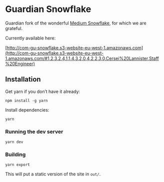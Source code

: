 # Guardian Snowflake

Guardian fork of the wonderful
[Medium Snowflake](https://github.com/medium/snowflake), for which we
are grateful.

Currently available here:

[http://com-gu-snowflake.s3-website-eu-west-1.amazonaws.com](http://com-gu-snowflake.s3-website-eu-west-1.amazonaws.com/#1,2,3,2,4,1,1,4,3,2,0,4,2,2,3,0,Cersei%20Lannister,Staff%20Engineer)

## Installation

Get yarn if you don’t have it already:

`npm install -g yarn`

Install dependencies:

`yarn`

### Running the dev server

`yarn dev`

### Building

`yarn export`

This will put a static version of the site in `out/`.
